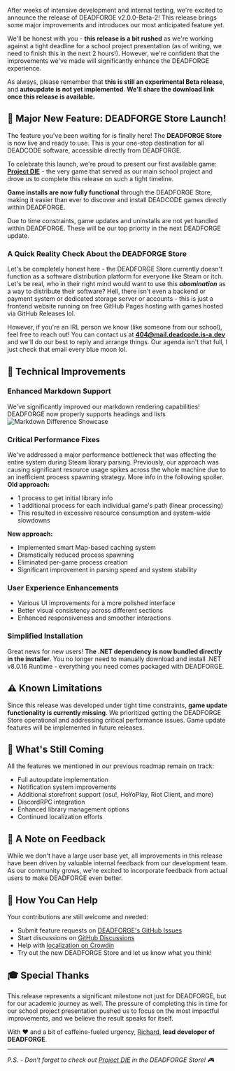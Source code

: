 After weeks of intensive development and internal testing, we're excited to announce the release of DEADFORGE v2.0.0-Beta-2! This release brings some major improvements and introduces our most anticipated feature yet.

We'll be honest with you - **this release is a bit rushed** as we're working against a tight deadline for a school project presentation (as of writing, we need to finish this in the next 2 hours!). However, we're confident that the improvements we've made will significantly enhance the DEADFORGE experience.

As always, please remember that **this is still an experimental Beta release**, and **autoupdate is not yet implemented**. **We'll share the download link once this release is available.**

## 🎉 Major New Feature: DEADFORGE Store Launch!

The feature you've been waiting for is finally here! The **DEADFORGE Store** is now live and ready to use. This is your one-stop destination for all DEADCODE software, accessible directly from DEADFORGE.

To celebrate this launch, we're proud to present our first available game: **[Project DIE](https://deadcode.is-a.dev/DeadForge/store/soft/die)** - the very game that served as our main school project and drove us to complete this release on such a tight timeline.

**Game installs are now fully functional** through the DEADFORGE Store, making it easier than ever to discover and install DEADCODE games directly within DEADFORGE.

Due to time constraints, game updates and uninstalls are not yet handled within DEADFORGE. These will be our top priority in the next DEADFORGE update.

### A Quick Reality Check About the DEADFORGE Store

Let's be completely honest here - the DEADFORGE Store currently doesn't function as a software distribution platform for everyone like Steam or itch. Let's be real, who in their right mind would want to use this _**abomination**_ as a way to distribute their software? Hell, there isn't even a backend or payment system or dedicated storage server or accounts - this is just a frontend website running on free GitHub Pages hosting with games hosted via GitHub Releases lol.

However, if you're an IRL person we know (like someone from our school), feel free to reach out! You can contact us at **404@mail.deadcode.is-a.dev** and we'll do our best to reply and arrange things. Our agenda isn't that full, I just check that email every blue moon lol.

## 🔧 Technical Improvements

### Enhanced Markdown Support
We've significantly improved our markdown rendering capabilities! DEADFORGE now properly supports headings and lists
![Markdown Difference Showcase](https://deadcode.is-a.dev/DeadForgeExternalData/articles/deadforge-v2-beta-release-2/markdowndiff.png)

### Critical Performance Fixes
We've addressed a major performance bottleneck that was affecting the entire system during Steam library parsing. Previously, our approach was causing significant resource usage spikes across the whole machine due to an inefficient process spawning strategy. More info in the following spoiler.
<spoiler>
**Old approach:**
- 1 process to get initial library info
- 1 additional process for each individual game's path (linear processing)
- This resulted in excessive resource consumption and system-wide slowdowns

**New approach:**
- Implemented smart Map-based caching system
- Dramatically reduced process spawning
- Eliminated per-game process creation
- Significant improvement in parsing speed and system stability
</spoiler>

### User Experience Enhancements
- Various UI improvements for a more polished interface
- Better visual consistency across different sections
- Enhanced responsiveness and smoother interactions

### Simplified Installation
Great news for new users! **The .NET dependency is now bundled directly in the installer**. You no longer need to manually download and install .NET v8.0.16 Runtime - everything you need comes packaged with DEADFORGE.

## ⚠️ Known Limitations

Since this release was developed under tight time constraints, **game update functionality is currently missing**. We prioritized getting the DEADFORGE Store operational and addressing critical performance issues. Game update features will be implemented in future releases.

## 🔮 What's Still Coming

All the features we mentioned in our previous roadmap remain on track:
- Full autoupdate implementation
- Notification system improvements
- Additional storefront support (osu!, HoYoPlay, Riot Client, and more)
- DiscordRPC integration
- Enhanced library management options
- Continued localization efforts

## 🙏 A Note on Feedback

While we don't have a large user base yet, all improvements in this release have been driven by valuable internal feedback from our development team. As our community grows, we're excited to incorporate feedback from actual users to make DEADFORGE even better.

## 🤝 How You Can Help

Your contributions are still welcome and needed:
- Submit feature requests on [DEADFORGE's GitHub Issues](https://github.com/DeadCodeGames/DeadForge/issues)
- Start discussions on [GitHub Discussions](https://github.com/DeadForgeGames/DeadForge/discussions)
- Help with [localization on Crowdin](https://crowdin.com/project/deadforge)
- Try out the new DEADFORGE Store and let us know what you think!

## 🎓 Special Thanks

This release represents a significant milestone not just for DEADFORGE, but for our academic journey as well. The pressure of completing this in time for our school project presentation pushed us to focus on the most impactful improvements, and we believe the result speaks for itself.

With ❤️ and a bit of caffeine-fueled urgency,
[Richard](https://github.com/RichardKanshen), **lead developer of DEADFORGE**.

---

_P.S. - Don't forget to check out [Project DIE](https://deadcode.is-a.dev/DeadForge/store/soft/die) in the DEADFORGE Store! 🎮_